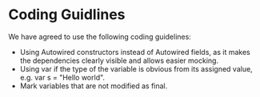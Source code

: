 # Coding Guidlines

We have agreed to use the following coding guidelines:
* Using Autowired constructors instead of Autowired fields, as it makes the dependencies clearly visible and allows
  easier mocking.
* Using var if the type of the variable is obvious from its assigned value, e.g. var s = "Hello world".
* Mark variables that are not modified as final.